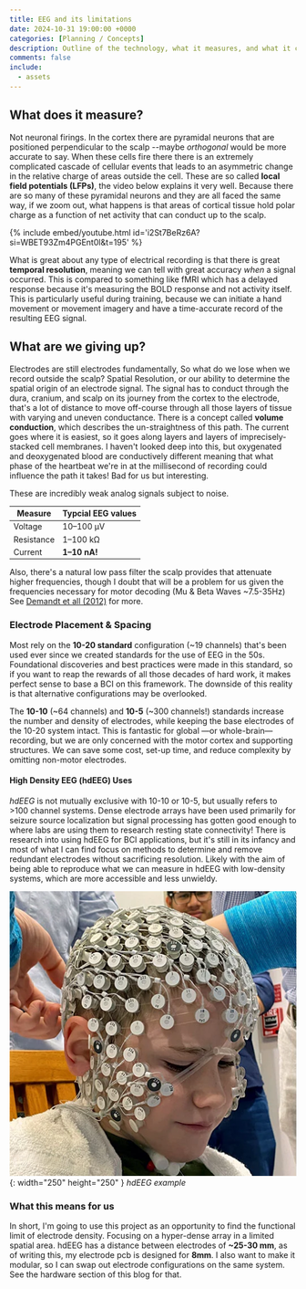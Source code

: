 ```yaml
---
title: EEG and its limitations
date: 2024-10-31 19:00:00 +0000
categories: [Planning / Concepts]
description: Outline of the technology, what it measures, and what it can't.
comments: false
include:
  - assets
---
```


## What does it measure?
Not neuronal firings. In the cortex there are pyramidal neurons that are positioned perpendicular to the scalp --maybe *orthogonal* would be more accurate to say. When these cells fire there there is an extremely complicated cascade of cellular events that leads to an asymmetric change in the relative charge of areas outside the cell. These are so called **local field potentials (LFPs)**, the video below explains it very well. Because there are so many of these pyramidal neurons and they are all faced the same way, if we zoom out, what happens is that areas of cortical tissue hold polar charge as a function of net activity that can conduct up to the scalp. 

{% include embed/youtube.html id='i2St7BeRz6A?si=WBET93Zm4PGEnt0l&t=195' %}

What is great about any type of electrical recording is that there is great **temporal resolution**, meaning we can tell with great accuracy *when* a signal occurred. This is compared to something like fMRI which has a delayed response because it's measuring the BOLD response and not activity itself. This is particularly useful during training, because we can initiate a hand movement or movement imagery and have a time-accurate record of the resulting EEG signal.

## What are we giving up?

Electrodes are still electrodes fundamentally, So what do we lose when we record outside the scalp? Spatial Resolution, or our ability to determine the spatial origin of an electrode signal. The signal has to conduct through the dura, cranium, and scalp on its journey from the cortex to the electrode, that's a lot of distance to move off-course through all those layers of tissue with varying and uneven conductance. There is a concept called **volume conduction**, which describes the un-straightness of this path. The current goes where it is easiest, so it goes along layers and layers of imprecisely-stacked cell membranes. I haven't looked deep into this, but oxygenated and deoxygenated blood are conductively different meaning that what phase of the heartbeat we're in at the millisecond of recording could influence the path it takes! Bad for us but interesting.

These are incredibly weak analog signals subject to noise. 

| Measure                           | Typcial EEG values|
| --------------------------------- | ----------------  |
| Voltage                           | 10–100 µV         |
| Resistance                        | 1–100 kΩ          |
| Current                           | **1–10 nA!**      |

Also, there's a natural low pass filter the scalp provides that attenuate higher frequencies, though I doubt that will be a problem for us given the frequencies necessary for motor decoding (Mu & Beta Waves ~7.5-35Hz) See [Demandt et all (2012)](https://doi.org/10.3389/fnins.2012.00065) for more.

### Electrode Placement & Spacing

Most rely on the **10-20 standard** configuration (~19 channels) that's been used ever since we created standards for the use of EEG in the 50s. Foundational discoveries and best practices were made in this standard, so if you want to reap the rewards of all those decades of hard work, it makes perfect sense to base a BCI on this framework. The downside of this reality is that alternative configurations may be overlooked. 

The **10-10** (~64 channels) and **10-5** (~300 channels!) standards increase the number and density of electrodes, while keeping the base electrodes of the 10-20 system intact. This is fantastic for global  —or whole-brain— recording, but we are only concerned with the motor cortex and supporting structures. We can save some cost, set-up time, and reduce complexity by omitting non-motor electrodes. 

#### High Density EEG (hdEEG) Uses

*hdEEG* is not mutually exclusive with 10-10 or 10-5, but usually refers to >100 channel systems. Dense electrode arrays have been used primarily for seizure source localization but signal processing has gotten good enough to where labs are using them to research resting state connectivity! There is research into using hdEEG for BCI applications, but it's still in its infancy and most of what I can find focus on methods to determine and remove redundant electrodes without sacrificing resolution. Likely with the aim of being able to reproduce what we can measure in hdEEG with low-density systems, which are more accessible and less unwieldy.

![Desktop View](/assets/img/post-images/hd-eeg-fig1_webp.png){: width="250" height="250" }
_hdEEG example_

### What this means for us

In short, I'm going to use this project as an opportunity to find the functional limit of electrode density. Focusing on a hyper-dense array in a limited spatial area. hdEEG has a distance between electrodes of **~25-30 mm**, as of writing this, my electrode pcb is designed for **8mm**. I also want to make it modular, so I can swap out electrode configurations on the same system. See the hardware section of this blog for that. 